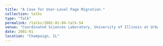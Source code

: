 ```yaml
---
title: "A Case for User-Level Page Migration."
collection: talks
type: "Talk"
permalink: /talks/2001-01-04-talk-54
venue: "Coordinated Sciences Laboratory, University of Illinois at Urbana-Champaign"
date: 2001-01
location: "Champaign, IL"
---
```

